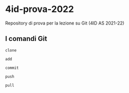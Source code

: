 # 4id-prova-2022
Repository di prova per la lezione su Git (4ID AS 2021-22)

## I comandi Git

``clone``

``add``

``commit``

``push``

``pull``

